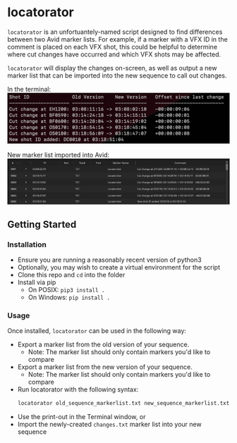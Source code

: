 # locatorator

`locatorator` is an unfortuantely-named script designed to find differences between two Avid marker lists.  For example, if a marker with a VFX ID in the comment is placed on each VFX shot, this could be helpful to determine where cut changes have occurred and which VFX shots may be affected.

`locatorator` will display the changes on-screen, as well as output a new marker list that can be imported into the new sequence to call out changes.

In the terminal:
![Terminal print-out](docs/doc_terminal.png)

New marker list imported into Avid:
![Marker list generated by locatorator](docs/doc_markerlist.png)

## Getting Started

### Installation
- Ensure you are running a reasonably recent version of python3
- Optionally, you may wish to create a virtual environment for the script
- Clone this repo and `cd` into the folder
- Install via pip
   - On POSIX: `pip3 install .`
   - On Windows: `pip install .`

### Usage

Once installed, `locatorator` can be used in the following way:

- Export a marker list from the old version of your sequence.
  - Note: The marker list should only contain markers you'd like to compare
- Export a marker list from the new version of your sequence.
  - Note: The marker list should only contain markers you'd like to compare
- Run locatorator with the following syntax:
  ```python
  locatorator old_sequence_markerlist.txt new_sequence_markerlist.txt
  ```
- Use the print-out in the Terminal window, or
- Import the newly-created `changes.txt` marker list into your new sequence
